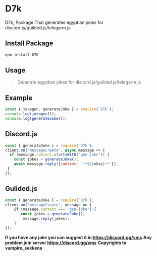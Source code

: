 # D7k
D7k, Package That generates egyptian jokes for discord.js/guilded.js/telegarm.js

## Install Package
```bash
npm install D7K
```

## Usage
> Generate egyptian jokes for discord.js/guilded.js/telegarm.js

## Example
```javascript
const { jokegen, generateJoke } = require(`D7k`);
console.log(jokegen());
console.log(generateJoke());
```

## Discord.js
```javascript
const { generateJoke } = require(`D7k`);
client.on("messageCreate", async message => {
  if (message.content.startsWith("gen-joke")) {
    const jokes = generateJoke();
    await message.reply({content: `**${jokes}**`});
 }
});
```

## Gulided.js
```javascript
const { generateJoke } = require(`D7k`);
client.on('messageCreate', message => {
    if (message.content === 'gen-joke') {
       const jokes = generateJoke();
        message.reply(jokes);
    }
});
```

**If you have any joke you can suggest it in https://discord.gg/vms**
**Any problem join server https://discord.gg/vms**
**Copyrights to vampire_sekkena**
